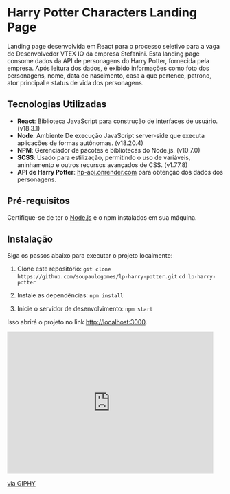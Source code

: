 # Harry Potter Characters Landing Page

Landing page desenvolvida em React para o processo seletivo para a vaga de Desenvolvedor VTEX IO da empresa Stefanini. Esta landing page consome dados da API de personagens do Harry Potter, fornecida pela empresa. Após leitura dos dados, é exibido informações como foto dos personagens, nome, data de nascimento, casa a que pertence, patrono, ator principal e status de vida dos personagens.

## Tecnologias Utilizadas

- **React**: Biblioteca JavaScript para construção de interfaces de usuário. (v18.3.1)
- **Node**: Ambiente De execução JavaScript server-side que executa aplicações de formas autônomas. (v18.20.4)
- **NPM**: Gerenciador de pacotes e bibliotecas do Node.js. (v10.7.0)
- **SCSS**: Usado para estilização, permitindo o uso de variáveis, aninhamento e outros recursos avançados de CSS. (v1.77.8)
- **API de Harry Potter**: [hp-api.onrender.com](https://hp-api.onrender.com/api/characters) para obtenção dos dados dos personagens.

## Pré-requisitos

Certifique-se de ter o [Node.js](https://nodejs.org/en/download/prebuilt-installer/current) e o npm instalados em sua máquina.

## Instalação
Siga os passos abaixo para executar o projeto localmente:

1. Clone este repositório:
`git clone https://github.com/soupaulogomes/lp-harry-potter.git`
`cd lp-harry-potter`

2. Instale as dependências:
`npm install`

3. Inicie o servidor de desenvolvimento:
`npm start`

Isso abrirá o projeto no link [http://localhost:3000](http://localhost:3000).

<iframe src="https://giphy.com/embed/PXvCWUnmqVdks" width="480" height="331" style="" frameBorder="0" class="giphy-embed" allowFullScreen></iframe><p><a href="https://giphy.com/gifs/PXvCWUnmqVdks">via GIPHY</a></p>
